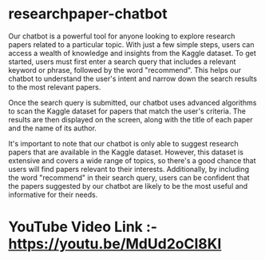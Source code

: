 # researchpaper-chatbot

Our chatbot is a powerful tool for anyone looking to explore research papers related to a particular topic. With just a few simple steps, users can access a wealth of knowledge and insights from the Kaggle dataset. To get started, users must first enter a search query that includes a relevant keyword or phrase, followed by the word "recommend". This helps our chatbot to understand the user's intent and narrow down the search results to the most relevant papers.

Once the search query is submitted, our chatbot uses advanced algorithms to scan the Kaggle dataset for papers that match the user's criteria. The results are then displayed on the screen, along with the title of each paper and the name of its author.

It's important to note that our chatbot is only able to suggest research papers that are available in the Kaggle dataset. However, this dataset is extensive and covers a wide range of topics, so there's a good chance that users will find papers relevant to their interests. Additionally, by including the word "recommend" in their search query, users can be confident that the papers suggested by our chatbot are likely to be the most useful and informative for their needs.


# YouTube Video Link :-  https://youtu.be/MdUd2oCI8KI 
